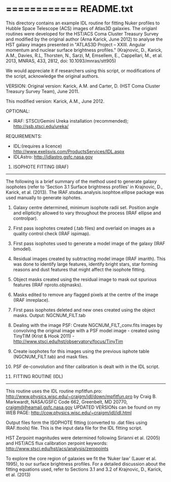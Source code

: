 
============
 README.txt
============

This directory contains an example IDL routine for fitting Nuker
profiles to Hubble Space Telescope (ACS) images of Atlas3D
galaxies. The origianl routines were developed for the HST/ACS Coma
Cluster Treasury Survey and modified by the original author (Arna
Karick, June 2012) to analyse the HST galaxy images presented in
"ATLAS3D Project – XXIII. Angular momentum and nuclear surface
brightness profiles." (Krajnovic, D., Karick, A.M., Davies, R.L,
Thorsten, N., Sarzi, M, Emsellem, E., Cappellari, M., et al. 2013,
MNRAS, 433, 2812, doi: 10.1093/mnras/stt905)

We would appreciate it if researchers using this script, or
modifications of the script, acknowledge the original authors.

VERSION:
Original version: Karick, A.M. and Carter, D. (HST Coma Cluster
Treasury Survey Team), June 2011.  

This modified version: Karick, A.M., June 2012.

OPTIONAL: 
- IRAF: STSCI/Gemini Ureka installation (recommended); http://ssb.stsci.edu/ureka/

REQUIREMENTS:
- IDL:(requires a licence) http://www.exelisvis.com/ProductsServices/IDL.aspx  
- IDLAstro: http://idlastro.gsfc.nasa.gov


1. ISOPHOTE FITTING (IRAF)
--------------------------

The following is a brief summary of the method used to generate galaxy
isophotes (refer to 'Section 3.1 Surface brightness profiles' in
Krajnovic, D., Karick, et al. (2013). The
IRAF.stsdas.analysis.isophtoe.ellipse package was used manually to
generate isphotes.

1. Galaxy centre determined, minimum isophote radii set. Position
   angle and ellipticity allowed to vary throughout the process (IRAF
   ellipse and controlpar).
2. First pass isophotes created (.tab files) and overlaid on images as
   a quality control check (IRAF ispimap).
3. First pass isophotes used to generate a model image of the galaxy
   (IRAF bmodel).
4. Residual images created by subtracting model image (IRAF
   imarith). This was done to identify large features, identify bright
   stars, star forming reasons and dust features that might affect the
   isophote fitting.
5. Object masks created using the residual image to mask out spurious features (IRAF nproto.objmasks).
6. Masks edited to remove any flagged pixels at the centre of the image (IRAF imreplace).
7. First pass isophotes deleted and new ones created using the object masks. Output: NGCNUM_FILT.tab
8. Dealing with the image PSF: Create NGCNUM_FILT_conv.fits images by
   convolving the original image with a PSF model image - created
   using TinyTIM (Krist & Hook 2011) -
   http://www.stsci.edu/hst/observatory/focus/TinyTim
9. Create isophotes for this images using the previous isphote table (NGCNUM_FILT.tab) and mask files. 
10. PSF de-convolution and filter calibration is dealt with in the IDL script.

2. FITTING ROUTINE (IDL)
-------------------------

This routine uses the IDL routine mpfitfun.pro:
http://www.physics.wisc.edu/~craigm/idl/down/mpfitfun.pro by Craig
B. Markwardt, NASA/GSFC Code 662, Greenbelt, MD 20770,
craigm@lheamail.gsfc.nasa.gov UPDATED VERSIONs can be found on my WEB
PAGE: http://cow.physics.wisc.edu/~craigm/idl/idl.html

Output files form the ISOPHOTE fitting (converted to .dat files using
IRAF.ttools) file. This is the input data file for the IDL fitting
script.

HST Zerpoint magnitudes were determined following Sirianni et
al. (2005) and HST/ACS flux calibration zerpoint keywords:
http://www.stsci.edu/hst/acs/analysis/zeropoints

To explore the core region of galaxies we fit the ‘Nuker law’ (Lauer
et al. 1995), to our surface brightness profiles. For a detailed
discussion about the fitting equations used, refer to Sections 3.1 and
3.2 of Krajnovic, D., Karick, et al. (2013)

